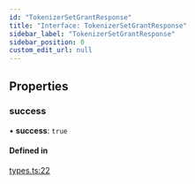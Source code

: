 ```yaml
---
id: "TokenizerSetGrantResponse"
title: "Interface: TokenizerSetGrantResponse"
sidebar_label: "TokenizerSetGrantResponse"
sidebar_position: 0
custom_edit_url: null
---
```


## Properties

### success

• **success**: ``true``

#### Defined in

[types.ts:22](https://github.com/refinery-labs/lunasec-monorepo/blob/caaad15/js/sdks/packages/tokenizer-sdk/src/types.ts#L22)
